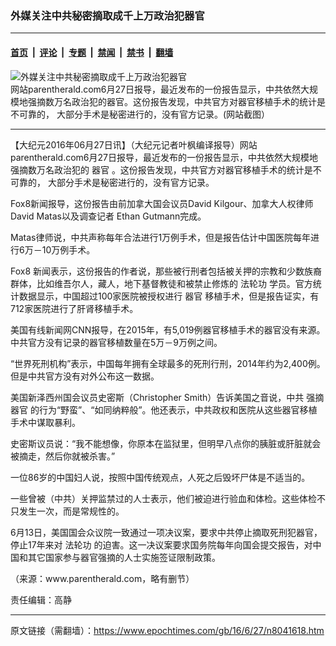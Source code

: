 ### 外媒关注中共秘密摘取成千上万政治犯器官

---

#### [首页](../../../..?n8041618) &nbsp;|&nbsp; [评论](../../../../../epoch-comment?n8041618) &nbsp;|&nbsp; [专题](../../../../../epoch-special?n8041618) &nbsp;|&nbsp; [禁闻](../../../../../epoch-news?n8041618) &nbsp;|&nbsp; [禁书](../../../../../books?n8041618) &nbsp;|&nbsp; [翻墙](https://github.com/gfw-breaker/nogfw/blob/master/README.md?n8041618)


<div><img alt="外媒关注中共秘密摘取成千上万政治犯器官" class="attachment-djy_600_400 size-djy_600_400 wp-post-image" src="https://i.epochtimes.com/assets/uploads/2016/06/Screen-Shot-2016-06-27-at-2.45.02-PM-600x400.png"/>
<div class="caption">
 网站parentherald.com6月27日报导，最近发布的一份报告显示，中共依然大规模地强摘数万名政治犯的器官。这份报告发现，中共官方对器官移植手术的统计是不可靠的， 大部分手术是秘密进行的，没有官方记录。(网站截图）
</div></div><hr/><div class="post_content" id="artbody" itemprop="articleBody">
 <!-- article content begin -->
 <p>
  【大纪元2016年06月27日讯】（大纪元记者叶枫编译报导）网站parentherald.com6月27日报导，最近发布的一份报告显示，中共依然大规模地强摘数万名政治犯的
  <ok href="https://www.epochtimes.com/gb/tag/%E5%99%A8%E5%AE%98.html">
   器官
  </ok>
  。这份报告发现，中共官方对器官移植手术的统计是不可靠的， 大部分手术是秘密进行的，没有官方记录。
 </p>
 <p>
  Fox8新闻报导，这份报告由前加拿大国会议员David Kilgour、加拿大人权律师 David Matas以及调查记者 Ethan Gutmann完成。
 </p>
 <p>
  Matas律师说，中共声称每年合法进行1万例手术，但是报告估计中国医院每年进行6万－10万例手术。
 </p>
 <p>
  Fox8 新闻表示，这份报告的作者说，那些被行刑者包括被关押的宗教和少数族裔群体，比如维吾尔人，藏人，地下基督教徒和被禁止修炼的
  <ok href="https://www.epochtimes.com/gb/tag/%E6%B3%95%E8%BD%AE%E5%8A%9F.html">
   法轮功
  </ok>
  学员。官方统计数据显示，中国超过100家医院被授权进行
  <ok href="https://www.epochtimes.com/gb/tag/%E5%99%A8%E5%AE%98.html">
   器官
  </ok>
  移植手术，但是报告证实，有712家医院进行了肝肾移植手术。
 </p>
 <p>
  美国有线新闻网CNN报导，在2015年，有5,019例器官移植手术的器官没有来源。中共官方没有记录的器官移植数量在5万－9万例之间。
 </p>
 <p>
  “世界死刑机构”表示，中国每年拥有全球最多的死刑行刑，2014年约为2,400例。但是中共官方没有对外公布这一数据。
 </p>
 <p>
  美国新泽西州国会议员史密斯（Christopher Smith）告诉美国之音说，中共
  <ok href="https://www.epochtimes.com/gb/tag/%E5%BC%BA%E6%91%98%E5%99%A8%E5%AE%98.html">
   强摘器官
  </ok>
  的行为“野蛮”、“如同纳粹般”。他还表示，中共政权和医院从这些器官移植手术中谋取暴利。
 </p>
 <p>
  史密斯议员说：“我不能想像，你原本在监狱里，但明早八点你的胰脏或肝脏就会被摘走，然后你就被杀害。”
 </p>
 <p>
  一位86岁的中国妇人说，按照中国传统观点，人死之后毁坏尸体是不适当的。
 </p>
 <p>
  一些曾被（中共）关押监禁过的人士表示，他们被迫进行验血和体检。这些体检不只发生一次，而是常规性的。
 </p>
 <p>
  6月13日，美国国会众议院一致通过一项决议案，要求中共停止摘取死刑犯器官，停止17年来对
  <ok href="https://www.epochtimes.com/gb/tag/%E6%B3%95%E8%BD%AE%E5%8A%9F.html">
   法轮功
  </ok>
  的迫害。这一决议案要求国务院每年向国会提交报告，对中国和其它国家参与器官强摘的人士实施签证限制政策。
 </p>
 <p>
  （来源：www.parentherald.com，略有删节）
 </p>
 <p>
  责任编辑：高静
 </p>
 <p>
 </p>
 <!-- article content end -->
 <div id="below_article_ad">
 </div>
</div>


---

原文链接（需翻墙）：https://www.epochtimes.com/gb/16/6/27/n8041618.htm